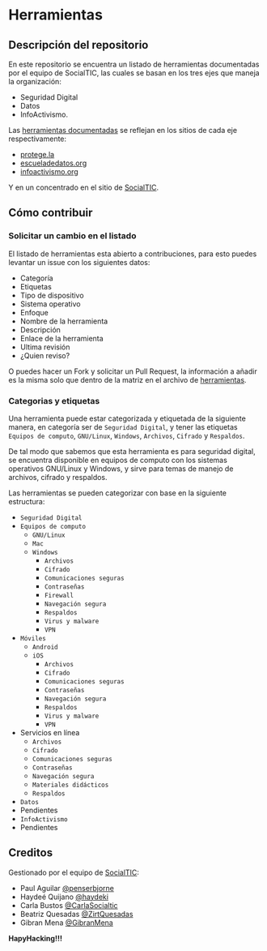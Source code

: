 # Herramientas

## Descripción del repositorio

En este repositorio se encuentra un listado de herramientas documentadas por el
equipo de SocialTIC, las cuales se basan en los tres ejes que maneja la
organización:

- Seguridad Digital
- Datos
- InfoActivismo.

Las [herramientas documentadas](./herramientas.md) se reflejan en los sitios de
cada eje respectivamente:

- [protege.la](protege.la/herramientas)
- [escueladedatos.org](escueladedatos.org/herramientas)
- [infoactivismo.org](infoactivismo.org/herramientas)

Y en un concentrado en el sitio de [SocialTIC](socialtic.org/herramientas).

## Cómo contribuir

### Solicitar un cambio en el listado

El listado de herramientas esta abierto a contribuciones, para esto puedes
levantar un issue con los siguientes datos:

- Categoría
- Etiquetas
 - Tipo de dispositivo
 - Sistema operativo
 - Enfoque
- Nombre de la herramienta
- Descripción
- Enlace de la herramienta
- Ultima revisión
- ¿Quien reviso?

O puedes hacer un Fork y solicitar un Pull Request, la información a añadir es
la misma solo que dentro de la matriz en el archivo de [herramientas](./herramientas.md).

### Categorias y etiquetas

Una herramienta puede estar categorizada y etiquetada de la siguiente manera,
en categoría ser de `Seguridad Digital`, y tener las etiquetas
`Equipos de computo`, `GNU/Linux`, `Windows`, `Archivos`, `Cifrado` y `Respaldos`.

De tal modo que sabemos que esta herramienta es para seguridad digital, se
encuentra disponible en equipos de computo con los sistemas operativos GNU/Linux
y Windows, y sirve para temas de manejo de archivos, cifrado y respaldos.

Las herramientas se pueden categorizar con base en la siguiente estructura:

- `Seguridad Digital`
 - `Equipos de computo`
   - `GNU/Linux`
   - `Mac`
   - `Windows`
     - `Archivos`
     - `Cifrado`
     - `Comunicaciones seguras`
     - `Contraseñas`
     - `Firewall`
     - `Navegación segura`
     - `Respaldos`
     - `Virus y malware`
     - `VPN`
 - `Móviles`
   - `Android`
   - `iOS`
     - `Archivos`
     - `Cifrado`
     - `Comunicaciones seguras`
     - `Contraseñas`
     - `Navegación segura`
     - `Respaldos`
     - `Virus y malware`
     - `VPN`
 - Servicios en línea
   - `Archivos`
   - `Cifrado`
   - `Comunicaciones seguras`
   - `Contraseñas`
   - `Navegación segura`
   - `Materiales didácticos`
   - `Respaldos`
- `Datos`
 - Pendientes
- `InfoActivismo`
 - Pendientes

## Creditos

Gestionado por el equipo de [SocialTIC](github.com/socialtic):

- Paul Aguilar [@penserbjorne](github.com/penserbjorne)
- Haydeé Quijano [@haydeki](github.com/haydeki)
- Carla Bustos [@CarlaSocialtic](github.com/CarlaSocialtic)
- Beatriz Quesadas [@ZirtQuesadas](github.com/ZirtQuesadas)
- Gibran Mena [@GibranMena](github.com/GibranMena)

**HapyHacking!!!**

